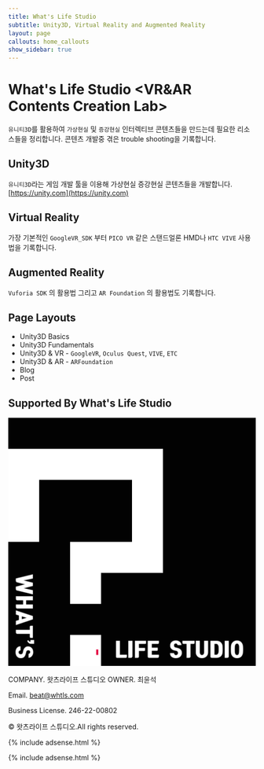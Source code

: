 ```yaml
---
title: What's Life Studio
subtitle: Unity3D, Virtual Reality and Augmented Reality
layout: page
callouts: home_callouts
show_sidebar: true
---
```


# What's Life Studio <VR&AR Contents Creation Lab>

`유니티3D`를 활용하여 `가상현실` 및 `증강현실` 인터렉티브 콘텐츠들을 만드는데 필요한 리소스들을 정리합니다. 콘텐츠 개발중 겪은 trouble shooting을 기록합니다.  

## Unity3D

`유니티3D`라는 게임 개발 툴을 이용해 가상현실 증강현실 콘텐츠들을 개발합니다. [https://unity.com](https://unity.com)

## Virtual Reality

가장 기본적인 `GoogleVR_SDK` 부터 `PICO VR` 같은 스탠드얼론 HMD나 `HTC VIVE` 사용법을 기록합니다.

## Augmented Reality

`Vuforia SDK` 의 활용법 그리고 `AR Foundation` 의 활용법도 기록합니다.

## Page Layouts

* Unity3D Basics
* Unity3D Fundamentals
* Unity3D & VR - `GoogleVR`, `Oculus Quest`, `VIVE`, `ETC`
* Unity3D & AR - `ARFoundation`
* Blog
* Post

## Supported By What's Life Studio

[![JetBrains](img/logoWhtls.png)](https://www.whtls.com)


COMPANY. 왓츠라이프 스튜디오 OWNER. 최윤석  
  
Email. beat@whtls.com  

Business License. 246-22-00802  
  
© 왓츠라이프 스튜디오.All rights reserved.  

{% include adsense.html %}  
  
{% include adsense.html %}
